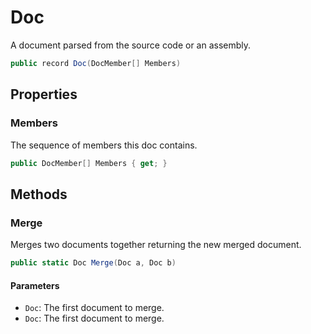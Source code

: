 # Doc
A document parsed from the source code or an assembly.

```cs
public record Doc(DocMember[] Members)
```

## Properties
### Members
The sequence of members this doc contains.

```cs
public DocMember[] Members { get; }
```

## Methods
### Merge
Merges two documents together returning the new merged document.

```cs
public static Doc Merge(Doc a, Doc b)
```

#### Parameters
- `Doc`: The first document to merge.
- `Doc`: The first document to merge.
